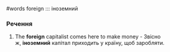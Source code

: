 #words 
foreign ::: іноземний
<!--SR:!2022-11-13,3,250!2022-11-13,3,250-->
### Речення
1. The **foreign** capitalist comes here to make money - Звісно ж, **іноземний** капітал приходить у країну, щоб заробляти.